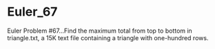 Euler_67
========

Euler Problem #67...Find the maximum total from top to bottom in triangle.txt, a 15K text file containing a triangle with one-hundred rows.
